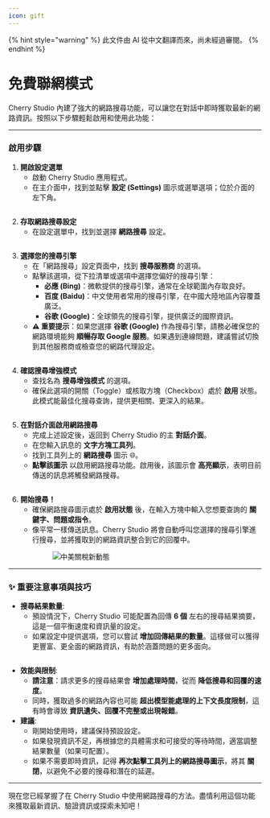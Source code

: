 ```yaml
---
icon: gift
---
```


{% hint style="warning" %}
此文件由 AI 從中文翻譯而來，尚未經過審閱。
{% endhint %}

# 免費聯網模式

Cherry Studio 內建了強大的網路搜尋功能，可以讓您在對話中即時獲取最新的網路資訊。按照以下步驟輕鬆啟用和使用此功能：

***

### 啟用步驟

1. **開啟設定選單**
   * 啟動 Cherry Studio 應用程式。
   * 在主介面中，找到並點擊 **設定 (Settings)** 圖示或選單選項；位於介面的左下角。
     <figure><img src="../.gitbook/assets/Pasted image 20250416182458.png" alt=""><figcaption></figcaption></figure>
2. **存取網路搜尋設定**
   * 在設定選單中，找到並選擇 **網路搜尋** 設定。
     <figure><img src="../.gitbook/assets/Pasted image 20250416182559.png" alt=""><figcaption></figcaption></figure>
3. **選擇您的搜尋引擎**
   * 在「網路搜尋」設定頁面中，找到 **搜尋服務商** 的選項。
   * 點擊該選項，從下拉清單或選項中選擇您偏好的搜尋引擎：
     * **必應 (Bing)**：微軟提供的搜尋引擎，通常在全球範圍內存取良好。
     * **百度 (Baidu)**：中文使用者常用的搜尋引擎，在中國大陸地區內容覆蓋廣泛。
     * **谷歌 (Google)**：全球領先的搜尋引擎，提供廣泛的國際資訊。
   * **⚠️ 重要提示**：如果您選擇 **谷歌 (Google)** 作為搜尋引擎，請務必確保您的網路環境能夠 **順暢存取 Google 服務**。如果遇到連線問題，建議嘗試切換到其他服務商或檢查您的網路代理設定。
     <figure><img src="../.gitbook/assets/Pasted image 20250416182637.png" alt=""><figcaption></figcaption></figure>
4. **確認搜尋增強模式**
   * 查找名為 **搜尋增強模式** 的選項。
   * 確保此選項的開關（Toggle）或核取方塊（Checkbox）處於 **啟用** 狀態。此模式能最佳化搜尋查詢，提供更相關、更深入的結果。
     <figure><img src="../.gitbook/assets/Pasted image 20250416182728.png" alt=""><figcaption></figcaption></figure>
5. **在對話介面啟用網路搜尋**
   * 完成上述設定後，返回到 Cherry Studio 的主 **對話介面**。
   * 在您輸入訊息的 **文字方塊工具列**。
   * 找到工具列上的 **網路搜尋** 圖示 🌐。
   * **點擊該圖示** 以啟用網路搜尋功能。啟用後，該圖示會 **高亮顯示**，表明目前傳送的訊息將觸發網路搜尋。
     <figure><img src="../.gitbook/assets/Pasted image 20250416182812.png" alt=""><figcaption></figcaption></figure>
6. **開始搜尋！**
   * 確保網路搜尋圖示處於 **啟用狀態** 後，在輸入方塊中輸入您想要查詢的 **關鍵字、問題或指令**。
   * 像平常一樣傳送訊息。Cherry Studio 將會自動呼叫您選擇的搜尋引擎進行搜尋，並將獲取到的網路資訊整合到它的回覆中。
     <figure><img src="../.gitbook/assets/中美关税新动态.png" alt="中美關稅新動態"><figcaption></figcaption></figure>

***

### ✨ 重要注意事項與技巧

* **搜尋結果數量**:
  * 預設情況下，Cherry Studio 可能配置為回傳 **6 個** 左右的搜尋結果摘要，這是一個平衡速度和資訊量的設定。
  * 如果設定中提供選項，您可以嘗試 **增加回傳結果的數量**。這樣做可以獲得更豐富、更全面的網路資訊，有助於涵蓋問題的更多面向。
     <figure><img src="../.gitbook/assets/Pasted image 20250416184145.png" alt=""><figcaption></figcaption></figure>
* **效能與限制**:
  * **請注意**：請求更多的搜尋結果會 **增加處理時間**，從而 **降低搜尋和回覆的速度**。
  * 同時，獲取過多的網路內容也可能 **超出模型能處理的上下文長度限制**，這有時會導致 **資訊遺失、回覆不完整或出現報錯**。
* **建議**:
  * 剛開始使用時，建議保持預設設定。
  * 如果發現資訊不足，再根據您的具體需求和可接受的等待時間，適當調整結果數量（如果可配置）。
  * 如果不需要即時資訊，記得 **再次點擊工具列上的網路搜尋圖示**，將其 **關閉**，以避免不必要的搜尋和潛在的延遲。

***

現在您已經掌握了在 Cherry Studio 中使用網路搜尋的方法。盡情利用這個功能來獲取最新資訊、驗證資訊或探索未知吧！